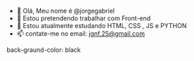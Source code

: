 - 👋 Olá, Meu nome é @jorgegabriel
- 👀  Estou pretendendo trabalhar com Front-end
- 🌱 Estou atualmente estudando HTML, CSS , JS e PYTHON
- 📫 contate-me no email: jgnf.25@gmail.com


back-graund-color: black
